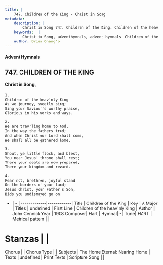 ```yaml
---
title: |
    747. Children of the King - Christ in Song
metadata:
    description: |
        Christ in Song 747. Children of the King. Children of the heav'nly King As we journey, sweetly sing; Sing your Saviour's worthy praise, Glorious in his works and ways.
    keywords:  |
        Christ in Song, adventhymnals, advent hymnals, Children of the King, Children of the heav'nly King. 
    author: Brian Onang'o
---
```


#### Advent Hymnals
## 747. CHILDREN OF THE KING
####  Christ in Song,

```txt
1.
Children of the heav'nly King
As we journey, sweetly sing;
Sing your Saviour's worthy praise,
Glorious in his works and ways.

2.
We are trav'ling home to God,
In the way the fathers trod;
And when Christ our Lord shall come,
We shall all be gathered home.

3.
Shout, ye little flock, and blest,
You near Jesus' throne shall rest;
There your seats are now prepared,
There your kingdom and reward.

4.
Fear not, brethren, joyful stand
On the borders of your land;
Jesus Christ, your Father's Son,
Bids you undismayed go on.

```

- |   -  |
-------------|------------|
Title | Children of the King |
Key | A Major |
Titles | undefined |
First Line | Children of the heav'nly King |
Author | John Cennick
Year | 1908
Composer| Hart |
Hymnal|  - |
Tune| HART |
Metrical pattern | |
# Stanzas |  |
Chorus |  |
Chorus Type |  |
Subjects | The Home Eternal: Nearing Home |
Texts | undefined |
Print Texts | 
Scripture Song |  |
    
